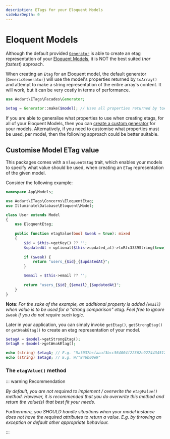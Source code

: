 ```yaml
---
description: ETags for your Eloquent Models
sidebarDepth: 0
---
```


# Eloquent Models

Although the default provided [`Generator`](./generators/README.md) is able to create an etag representation of your [Eloquent Models](https://laravel.com/docs/9.x/eloquent),
it is NOT the best suited (_nor fastest_) approach.

When creating an `Etag` for an Eloquent model, the default generator (`GenericGenerator`) will use the model's properties returned by `toArray()` and attempt to make a string representation of the entire array's content.
It will work, but it can be very costly in terms of performance.

```php
use Aedart\ETags\Facades\Generator;

$etag = Generator::make($model); // Uses all properties returned by toArray()
```

If you are able to generalise what properties to use when creating etags, for all of your Eloquent Models, then you can [create a custom generator](./generators/custom.md) for your models.
Alternatively, if you need to customise what properties must be used, per model, then the following approach could be better suitable.

## Customise Model ETag value

This packages comes with a `EloquentEtag` trait, which enables your models to specify what value should be used, when creating an `ETag` representation of the given model.

Consider the following example:

```php
namespace App\Models;

use Aedart\ETags\Concerns\EloquentEtag;
use Illuminate\Database\Eloquent\Model;

class User extends Model
{
    use EloquentEtag;
    
    public function etagValue(bool $weak = true): mixed
    {
        $id = $this->getKey() ?? '';
        $updatedAt = optional($this->updated_at)->toRfc3339String(true) ?? '';
    
        if ($weak) {
            return "users_{$id}_{$updatedAt}";
        }

        $email = $this->email ?? '';
    
        return "users_{$id}_{$email}_{$updatedAt}";
    }    
}
```

**Note**: _For the sake of the example, an additional property is added (`email`) when value is to be used for a "strong comparison" etag. Feel free to ignore `$weak` if you do not require such logic._

Later in your application, you can simply invoke `getEtag()`, `getStrongEtag()` or `getWeakEtag()` to create an etag representation of your model.

```php
$etagA = $model->getStrongEtag();
$etagB = $model->getWeakEtag();

echo (string) $etagA; // E.g. "5af037bcfaaaf3bcc564004f22362c9274434512"
echo (string) $etagB; // E.g. W/"846b00e9"
```

### The `etagValue()` method

::: warning Recommendation

_By default, you are not required to implement / overwrite the `etagValue()` method._
_However, it is recommended that you do overwrite this method and return the value(s) that best fit your needs._

_Furthermore, you SHOULD handle situations when your model instance does not have the required attributes to return a value. E.g. by throwing an exception or default other appropriate behaviour._

:::
 
